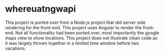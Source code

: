 # whereuatngwapi
This project is ported over from a Node.js project that did server side rendering for the front-end. This project uses Angular to render the front-end. Not all functionality had been ported over, most importantly the google maps view to show locations. This project does not illustrate clean code as it was largely thrown together in a limited time window before two vacations.
